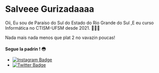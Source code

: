 # Salveee Gurizadaaaa

Oii, Eu sou de Paraíso do Sul do Estado do Rio Grande do Sul ,E eu curso Informática no CTISM-UFSM  desde 2021. 👨🏽‍💻

Nada mais nada menos que plat 2 no vavazin poucas!

#### Segue la padrin ! 😳
- [![Instagram Badge](https://img.shields.io/badge/-Instagram-blue?style=flat-square&logo=Instagram&logoColor=white&link=https://www.instagram.com/rhandres24/)](https://www.instagram.com/rhandres24/)
- [![Twitter Badge](https://img.shields.io/badge/-@rhandres24-6633cc?style=flat-square&labelColor=6633cc&logo=twitter&logoColor=white&link=https://twitter.com/dieegosf)](https://twitter.com/rhandres24)

